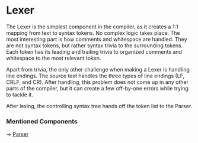 # Lexer

The Lexer is the simplest component in the compiler, as it creates a 1:1 mapping from text to syntax tokens. No complex
logic takes place. The most interesting part is how comments and whitespace are handled. They are not syntax tokens, but
rather syntax trivia to the surrounding tokens. Each token has its leading and trailing trivia to organized comments
and whitespace to the most relevant token.

Apart from trivia, the only other challenge when making a Lexer is handling line endings. The source text handles the
three types of line endings (LF, CRLF, and CR). After handling, this problem does not come up in any other parts of the
compiler, but it can create a few off-by-one errors while trying to tackle it.

After lexing, the controlling syntax tree hands off the token list to the Parser.

### Mentioned Components

-> [Parser](Parser.md)
